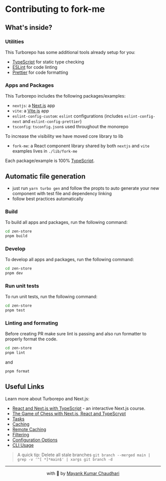 # Contributing to fork-me

## What's inside?

### Utilities

This Turborepo has some additional tools already setup for you:

- [TypeScript](https://www.typescriptlang.org/) for static type checking
- [ESLint](https://eslint.org/) for code linting
- [Prettier](https://prettier.io) for code formatting

### Apps and Packages

This Turborepo includes the following packages/examples:

- `nextjs`: a [Next.js](https://nextjs.org/) app
- `vite`: a [Vite.js](https://vitest.dev) app
- `eslint-config-custom`: `eslint` configurations (includes `eslint-config-next` and `eslint-config-prettier`)
- `tsconfig`: `tsconfig.json`s used throughout the monorepo

To increase the visibility we have moved core library to lib

- `fork-me`: a React component library shared by both `nextjs` and `vite` examples lives in `./lib/fork-me`

Each package/example is 100% [TypeScript](https://www.typescriptlang.org/).

## Automatic file generation

- just run `yarn turbo gen` and follow the propts to auto generate your new component with test file and dependency linking
- follow best practices automatically

### Build

To build all apps and packages, run the following command:

```bash
cd zen-store
pnpm build
```

### Develop

To develop all apps and packages, run the following command:

```bash
cd zen-store
pnpm dev
```

### Run unit tests

To run unit tests, run the following command:

```bash
cd zen-store
pnpm test
```

### Linting and formating

Before creating PR make sure lint is passing and also run formatter to properly format the code.

```bash
cd zen-store
pnpm lint
```

and

```bash
pnpm format
```

## Useful Links

Learn more about Turborepo and Next.js:

- [React and Next.js with TypeScript](https://www.udemy.com/course/react-and-next-js-with-typescript/?referralCode=7202184A1E57C3DCA8B2) - an interactive Next.js course.
- [The Game of Chess with Next.js, React and TypeScrypt](https://www.udemy.com/course/game-of-chess-with-nextjs-react-and-typescrypt/?referralCode=851A28F10B254A8523FE)
- [Tasks](https://turbo.build/repo/docs/core-concepts/monorepos/running-tasks)
- [Caching](https://turbo.build/repo/docs/core-concepts/caching)
- [Remote Caching](https://turbo.build/repo/docs/core-concepts/remote-caching)
- [Filtering](https://turbo.build/repo/docs/core-concepts/monorepos/filtering)
- [Configuration Options](https://turbo.build/repo/docs/reference/configuration)
- [CLI Usage](https://turbo.build/repo/docs/reference/command-line-reference)

> A quick tip: Delete all stale branches `git branch --merged main | grep -v '^[ *]*main$' | xargs git branch -d`

<hr />

<p align="center" style="text-align:center">with 💖 by <a href="https://mayank-chaudhari.vercel.app" target="_blank">Mayank Kumar Chaudhari</a></p>
